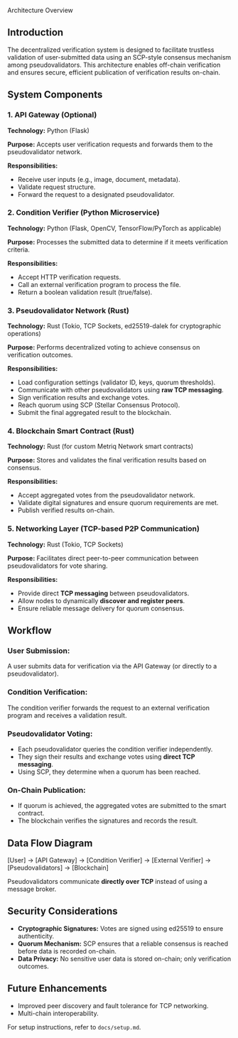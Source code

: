 Architecture Overview

## Introduction

The decentralized verification system is designed to facilitate trustless validation of user-submitted data using an SCP-style consensus mechanism among pseudovalidators. This architecture enables off-chain verification and ensures secure, efficient publication of verification results on-chain.

## System Components

### 1. API Gateway (Optional)

**Technology:** Python (Flask)

**Purpose:** Accepts user verification requests and forwards them to the pseudovalidator network.

**Responsibilities:**
- Receive user inputs (e.g., image, document, metadata).
- Validate request structure.
- Forward the request to a designated pseudovalidator.

### 2. Condition Verifier (Python Microservice)

**Technology:** Python (Flask, OpenCV, TensorFlow/PyTorch as applicable)

**Purpose:** Processes the submitted data to determine if it meets verification criteria.

**Responsibilities:**
- Accept HTTP verification requests.
- Call an external verification program to process the file.
- Return a boolean validation result (true/false).

### 3. Pseudovalidator Network (Rust)

**Technology:** Rust (Tokio, TCP Sockets, ed25519-dalek for cryptographic operations)

**Purpose:** Performs decentralized voting to achieve consensus on verification outcomes.

**Responsibilities:**
- Load configuration settings (validator ID, keys, quorum thresholds).
- Communicate with other pseudovalidators using **raw TCP messaging**.
- Sign verification results and exchange votes.
- Reach quorum using SCP (Stellar Consensus Protocol).
- Submit the final aggregated result to the blockchain.

### 4. Blockchain Smart Contract (Rust)

**Technology:** Rust (for custom Metriq Network smart contracts)

**Purpose:** Stores and validates the final verification results based on consensus.

**Responsibilities:**
- Accept aggregated votes from the pseudovalidator network.
- Validate digital signatures and ensure quorum requirements are met.
- Publish verified results on-chain.

### 5. Networking Layer (TCP-based P2P Communication)

**Technology:** Rust (Tokio, TCP Sockets)

**Purpose:** Facilitates direct peer-to-peer communication between pseudovalidators for vote sharing.

**Responsibilities:**
- Provide direct **TCP messaging** between pseudovalidators.
- Allow nodes to dynamically **discover and register peers**.
- Ensure reliable message delivery for quorum consensus.

## Workflow

### **User Submission:**
A user submits data for verification via the API Gateway (or directly to a pseudovalidator).

### **Condition Verification:**
The condition verifier forwards the request to an external verification program and receives a validation result.

### **Pseudovalidator Voting:**
- Each pseudovalidator queries the condition verifier independently.
- They sign their results and exchange votes using **direct TCP messaging**.
- Using SCP, they determine when a quorum has been reached.

### **On-Chain Publication:**
- If quorum is achieved, the aggregated votes are submitted to the smart contract.
- The blockchain verifies the signatures and records the result.

## Data Flow Diagram

[User] → [API Gateway] → [Condition Verifier] → [External Verifier] → [Pseudovalidators] → [Blockchain]

Pseudovalidators communicate **directly over TCP** instead of using a message broker.

## Security Considerations

- **Cryptographic Signatures:** Votes are signed using ed25519 to ensure authenticity.
- **Quorum Mechanism:** SCP ensures that a reliable consensus is reached before data is recorded on-chain.
- **Data Privacy:** No sensitive user data is stored on-chain; only verification outcomes.

## Future Enhancements

- Improved peer discovery and fault tolerance for TCP networking.
- Multi-chain interoperability.

For setup instructions, refer to `docs/setup.md`.
